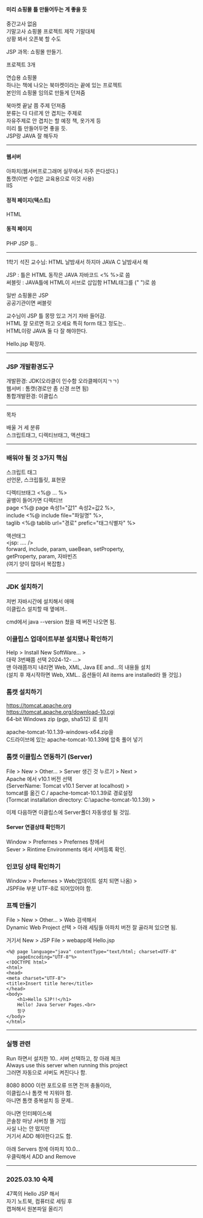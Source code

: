 
#### 미리 쇼핑몰 틀 만들어두는 게 좋을 듯 
  
중간고사 없음  
기말고사 쇼핑몰 프로젝트 제작 기말대체  
상황 봐서 오픈북 할 수도  
  
JSP 과목: 쇼핑몰 만들기.  
  
프로젝트 3개  
  
연습용 쇼핑몰  
하나는 책에 나오는 북마켓이라는 끝에 있는 프로젝트  
본인의 쇼핑몰 임의로 만들게 던져줌  
  
북마켓 끝날 쯤 주제 던져줌  
분류는 다 다르게 안 겹치는 주제로  
자유주제로 안 겹치는 할 예정 책, 옷가게 등  
미리 틀 만들어두면 좋을 듯.  
JSP랑 JAVA 잘 해두자  
  
*** 
  
#### 웹서버  
아파치(웹서버프로그래머 실무에서 자주 쓴다셨다.)  
톰캣(이번 수업은 교육용으로 이것 사용)  
IIS  
  
#### 정적 페이지(텍스트)  
HTML  
  
#### 동적 페이지  
PHP JSP 등..  
  
*** 
    
1학기 석진 교수님: HTML 날밤새서 하지마 JAVA C 날밤새서 해  
  
JSP : 틀은 HTML 동작은 JAVA 자바코드 <% %>로 씀  
써블릿 : JAVA틀에 HTML이 서브로 삽입함 HTML태그를 (" ")로 씀  
  
일반 쇼핑몰은 JSP  
공공기관이면 써블릿  
  
교수님이 JSP 틀 몽땅 있고 거기 자바 들어감.  
HTML 잘 모르면 하고 오세요 특히 form 태그 정도는..  
HTML이랑 JAVA 둘 다 잘 해야한다.  
  
Hello.jsp 확장자.  
  
*** 
  
### JSP 개발환경도구  
  
개발환경: JDK(오라클이 인수함 오라클페이지ㄱㄱ)  
웹서버 : 톰캣(경로만 좀 신경 쓰면 됨)  
통합개발환경: 이클립스  
  
*** 
  
목차  
  
배울 거 세 분류  
스크립트태그, 디렉티브태그, 액션태그  
  
***
  
### 배워야 될 것 3가지 핵심 
  
스크립트 태그  
선언문, 스크립틀릿, 표현문  
  
디렉티브태그 
<%@ ... %>  
골뱅이 들어가면 디렉티브  
page <%@ page 속성1="값1" 속성2=값2 %>,  
include <%@ include file="파일명" %>,  
taglib <%@ tablib url="경로" prefic="태그식별자" %>  
  
액션태그  
<jsp: .... />  
forward, include, param, uaeBean, setProperty,  
getProperty, param, 자바빈즈  
(여기 양이 많아서 복잡함.)  
  
*** 

### JDK 설치하기 
저번 자바시간에 설치해서 애매  
이클립스 설치할 때 옆에꺼..  
  
cmd에서 java --version 쳤을 때 버전 나오면 됨.  
  
### 이클립스 업데이트부분 설치됐나 확인하기  
Help > Install New SoftWare... >  
대략 3번째쯤 선택 2024-12- ...>  
맨 아래쯤까지 내리면 Web, XML, Java EE and...의 내용들 설치  
(설치 후 재시작하면 Web, XML.. 옵션들이 All items are installed라 뜰 것임.)  
  
### 톰캣 설치하기  
https://tomcat.apache.org  
https://tomcat.apache.org/download-10.cgi  
64-bit Windows zip (pgp, sha512) 로 설치  
  
apache-tomcat-10.1.39-windows-x64.zip을  
C드라이브에 있는 apache-tomcat-10.1.39에 압축 풀어 넣기  
  
### 톰캣 이클립스 연동하기 (Server) 
  
File > New > Other... > Server 생긴 것 누르기 > Next >  
Apache 에서 v10.1 버전 선택  
(ServerName: Tomcat v10.1 Server at localhost) >  
tomcat를 옮긴 C / apache-tomcat-10.1.39로 경로설정  
(Tormcat installation directory: C:\apache-tomcat-10.1.39) >  
  
이제 다음하면 이클립스에 Server폴더 자동생성 될 것임.  
  
#### Server 연결상태 확인하기 

Window > Prefernes > Prefernes 창에서  
Sever > Rintime Environments 에서 서버등록 확인.  
  
### 인코딩 상태 확인하기 

Window > Prefernes > Web(업데이트 설치 되면 나옴) >  
JSPFile 부분 UTF-8로 되어있어야 함.  
  
### 프젝 만들기 

File > New > Other... > Web 검색해서  
Dynamic Web Project 선택 > 아래 세팅들 아파치 버전 잘 골라져 있으면 됨.  
  
거기서 New > JSP File > webapp에 Hello.jsp  
  
```
<%@ page language="java" contentType="text/html; charset=UTF-8"
    pageEncoding="UTF-8"%>
<!DOCTYPE html>
<html>
<head>
<meta charset="UTF-8">
<title>Insert title here</title>
</head>
<body>
	<h1>Hello SJP!!</h1>
	Hello! Java Server Pages.<br>
	힝구
</body>
</html>
```
  
*** 
  
### 실행 관련 
Run 하면서 설치한 10.. 서버 선택하고, 창 아래 체크  
Always use this server when running this project  
그러면 자동으로 서버도 켜진다나 함.  
  
8080 8000 이런 포트오류 뜨면 전꺼 충돌이라,  
이클립스나 톰캣 싹 지워야 함.  
아니면 톰캣 중복설치 등 문제..  

아니면 인터페이스에  
콘솔창 마냥 서버칭 뜰 거임  
사실 나는 안 떴지만  
거기서 ADD 해야한다고도 함.  

아래 Servers 창에 아파치 10.0...  
우클릭해서 ADD and Remove  
  
*** 
  
### 2025.03.10 숙제 
47쪽의 Hello JSP 해서  
자기 노트북, 컴퓨터로 세팅 후  
캡쳐해서 원본파일 올리기  
  
